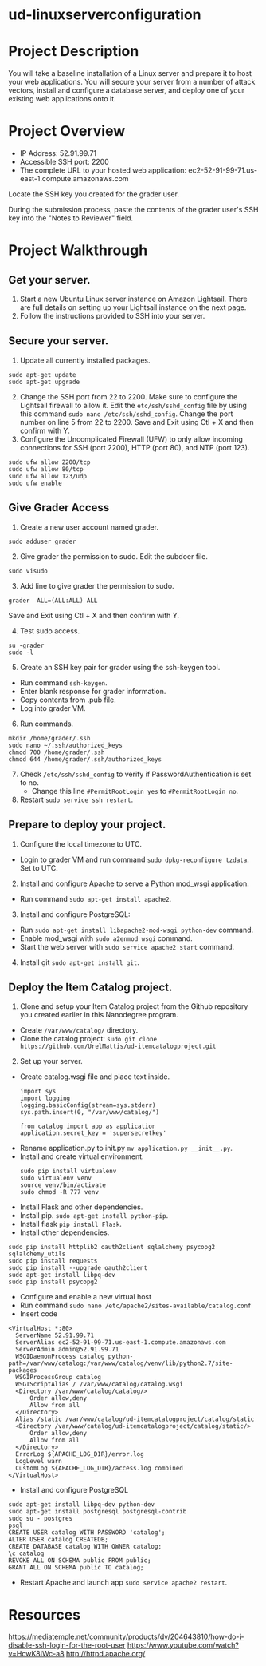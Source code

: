 # ud-linuxserverconfiguration

# Project Description
You will take a baseline installation of a Linux server and prepare it to host your web applications. You will secure your server from a number of attack vectors, install and configure a database server, and deploy one of your existing web applications onto it.

# Project Overview
* IP Address: 52.91.99.71
* Accessible SSH port: 2200
* The complete URL to your hosted web application: ec2-52-91-99-71.us-east-1.compute.amazonaws.com

Locate the SSH key you created for the grader user.

During the submission process, paste the contents of the grader user's SSH key into the "Notes to Reviewer" field.

# Project Walkthrough
## Get your server.
1. Start a new Ubuntu Linux server instance on Amazon Lightsail. There are full details on setting up your Lightsail instance on the next page.
2. Follow the instructions provided to SSH into your server.

## Secure your server.
1. Update all currently installed packages.
  ```
  sudo apt-get update
  sudo apt-get upgrade
  ```
2. Change the SSH port from 22 to 2200. Make sure to configure the Lightsail firewall to allow it.
   Edit the ```etc/ssh/sshd_config``` file by using this command ```sudo nano /etc/ssh/sshd_config```.
   Change the port number on line 5 from 22 to 2200.
   Save and Exit using Ctl + X and then confirm with Y.
3. Configure the Uncomplicated Firewall (UFW) to only allow incoming connections for SSH (port 2200), HTTP (port 80), and NTP (port 123).
  ```
  sudo ufw allow 2200/tcp
  sudo ufw allow 80/tcp
  sudo ufw allow 123/udp
  sudo ufw enable
  ```
  ## Give Grader Access
1. Create a new user account named grader.
  ```
  sudo adduser grader
  ```
2. Give grader the permission to sudo.
   Edit the subdoer file.
  ```
  sudo visudo
  ```
3. Add line to give grader the permission to sudo.
  ```
  grader  ALL=(ALL:ALL) ALL
  ```
   Save and Exit using Ctl + X and then confirm with Y.
  
4. Test sudo access.
  ```
  su -grader
  sudo -l
  ```
5. Create an SSH key pair for grader using the ssh-keygen tool.
  * Run command ```ssh-keygen```.
  * Enter blank response for grader information.
  * Copy contents from .pub file.
  * Log into grader VM.

6. Run commands.
  ```
  mkdir /home/grader/.ssh
  sudo nano ~/.ssh/authorized_keys
  chmod 700 /home/grader/.ssh
  chmod 644 /home/grader/.ssh/authorized_keys
  ```
 7. Check ```/etc/ssh/sshd_config``` to verify if PasswordAuthentication is set to no.
    * Change this line ```#PermitRootLogin yes``` to ```#PermitRootLogin no```.
 8. Restart ```sudo service ssh restart```.
 
  ## Prepare to deploy your project.
1. Configure the local timezone to UTC. 
  * Login to grader VM and run command ```sudo dpkg-reconfigure tzdata```. 
  Set to UTC.
2. Install and configure Apache to serve a Python mod_wsgi application.
  * Run command ```sudo apt-get install apache2```.
3. Install and configure PostgreSQL:
  * Run ```sudo apt-get install libapache2-mod-wsgi python-dev``` command.
  * Enable mod_wsgi with ```sudo a2enmod wsgi``` command.
  * Start the web server with ```sudo service apache2 start``` command.
4. Install git ```sudo apt-get install git```.
 
 ## Deploy the Item Catalog project.
1. Clone and setup your Item Catalog project from the Github repository you created earlier in this Nanodegree program.
  * Create ```/var/www/catalog/``` directory.
  * Clone the catalog project: ```sudo git clone https://github.com/UrelMattis/ud-itemcatalogproject.git```
2. Set up your server.
  * Create catalog.wsgi file and place text inside.
    ```
    import sys
    import logging
    logging.basicConfig(stream=sys.stderr)
    sys.path.insert(0, "/var/www/catalog/")

    from catalog import app as application
    application.secret_key = 'supersecretkey'
    ```
  * Rename application.py to init.py ```mv application.py __init__.py```.
  * Install and create virtual environment.
    ```
    sudo pip install virtualenv
    sudo virtualenv venv
    source venv/bin/activate
    sudo chmod -R 777 venv
    ```
  * Install Flask and other dependencies.
  * Install pip. 
  ```sudo apt-get install python-pip```.
  * Install flask ```pip install Flask```.
  * Install other dependencies. 
  ```
  sudo pip install httplib2 oauth2client sqlalchemy psycopg2 sqlalchemy_utils
  sudo pip install requests
  sudo pip install --upgrade oauth2client
  sudo apt-get install libpq-dev
  sudo pip install psycopg2
  ```
  * Configure and enable a new virtual host
  * Run command ```sudo nano /etc/apache2/sites-available/catalog.conf```
  * Insert code 
  ```
  <VirtualHost *:80>
    ServerName 52.91.99.71
    ServerAlias ec2-52-91-99-71.us-east-1.compute.amazonaws.com
    ServerAdmin admin@52.91.99.71
    WSGIDaemonProcess catalog python-path=/var/www/catalog:/var/www/catalog/venv/lib/python2.7/site-packages
    WSGIProcessGroup catalog
    WSGIScriptAlias / /var/www/catalog/catalog.wsgi
    <Directory /var/www/catalog/catalog/>
        Order allow,deny
        Allow from all
    </Directory>
    Alias /static /var/www/catalog/ud-itemcatalogproject/catalog/static
    <Directory /var/www/catalog/ud-itemcatalogproject/catalog/static/>
        Order allow,deny
        Allow from all
    </Directory>
    ErrorLog ${APACHE_LOG_DIR}/error.log
    LogLevel warn
    CustomLog ${APACHE_LOG_DIR}/access.log combined
  </VirtualHost>
  ```
  * Install and configure PostgreSQL
  ```
  sudo apt-get install libpq-dev python-dev
  sudo apt-get install postgresql postgresql-contrib
  sudo su - postgres
  psql
  CREATE USER catalog WITH PASSWORD 'catalog';
  ALTER USER catalog CREATEDB;
  CREATE DATABASE catalog WITH OWNER catalog;
  \c catalog
  REVOKE ALL ON SCHEMA public FROM public;
  GRANT ALL ON SCHEMA public TO catalog;
  ```
  * Restart Apache and launch app ```sudo service apache2 restart```.
  
  # Resources
  https://mediatemple.net/community/products/dv/204643810/how-do-i-disable-ssh-login-for-the-root-user
  https://www.youtube.com/watch?v=HcwK8IWc-a8
  http://httpd.apache.org/
 
